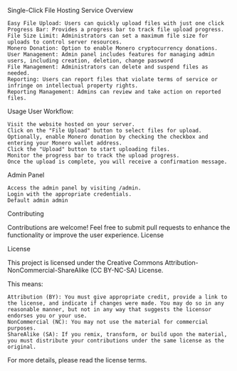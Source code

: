 Single-Click File Hosting Service
Overview


    Easy File Upload: Users can quickly upload files with just one click
    Progress Bar: Provides a progress bar to track file upload progress.
    File Size Limit: Administrators can set a maximum file size for uploads to control server resources.
    Monero Donation: Option to enable Monero cryptocurrency donations.
    User Management: Admin panel includes features for managing admin users, including creation, deletion, change password
    File Management: Administrators can delete and suspend files as needed.
    Reporting: Users can report files that violate terms of service or infringe on intellectual property rights.
    Reporting Management: Admins can review and take action on reported files.


Usage
User Workflow:

    Visit the website hosted on your server.
    Click on the "File Upload" button to select files for upload.
    Optionally, enable Monero donation by checking the checkbox and entering your Monero wallet address.
    Click the "Upload" button to start uploading files.
    Monitor the progress bar to track the upload progress.
    Once the upload is complete, you will receive a confirmation message.

Admin Panel

    Access the admin panel by visiting /admin.
    Login with the appropriate credentials.
    Default admin admin
   

Contributing

Contributions are welcome! Feel free to submit pull requests to enhance the functionality or improve the user experience.
License

License

This project is licensed under the Creative Commons Attribution-NonCommercial-ShareAlike (CC BY-NC-SA) License.

This means:

    Attribution (BY): You must give appropriate credit, provide a link to the license, and indicate if changes were made. You may do so in any reasonable manner, but not in any way that suggests the licensor endorses you or your use.
    NonCommercial (NC): You may not use the material for commercial purposes.
    ShareAlike (SA): If you remix, transform, or build upon the material, you must distribute your contributions under the same license as the original.

For more details, please read the license terms.
